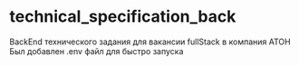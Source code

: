 # technical_specification_back
BackEnd технического задания для вакансии fullStack в компания ATOH 
Был добавлен .env файл для быстро запуска

